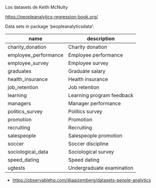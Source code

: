 Los datasets de Keith McNulty

https://peopleanalytics-regression-book.org/

Data sets in package ‘peopleanalyticsdata’:

| name                     | description |
| ------------------------ | ----------- |
| charity_donation         | Charity donation |
| employee_performance     | Employee performance |
| employee_survey          | Employee survey |
| graduates                | Graduate salary |
| health_insurance         | Health insurance |
| job_retention            | Job retention | 
| learning                 | Learning program feedback |
| managers                 | Manager performance |
| politics_survey          | Politics survey |
| promotion                | Promotion |
| recruiting               | Recruiting |
| salespeople              | Salespeople promotion |
| soccer                   | Soccer discipline |
| sociological_data        | Sociological survey |
| speed_dating             | Speed dating |
| ugtests                  | Undergraduate examination |

* https://observablehq.com/@aaizemberg/datasets-people-analytics
